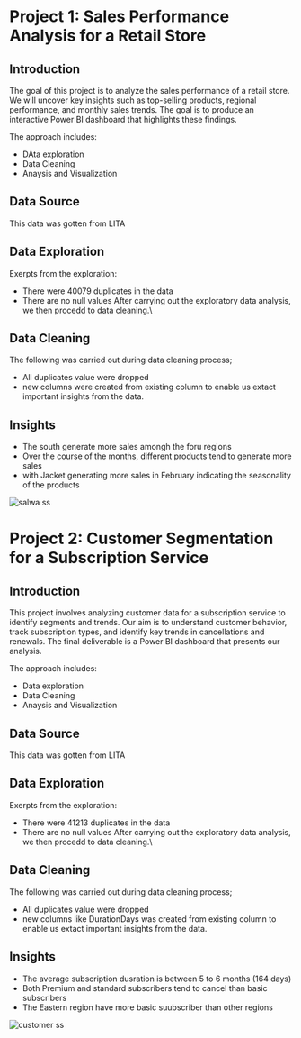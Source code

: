 # Project 1: Sales Performance Analysis for a Retail Store

## Introduction 
The goal of this project is to analyze the sales performance of a retail store.
We will uncover key insights such as top-selling products, regional
performance, and monthly sales trends. The goal is to produce an interactive Power BI
dashboard that highlights these findings.

The approach includes:
* DAta exploration
* Data Cleaning
* Anaysis and Visualization

## Data Source
This data was gotten from LITA  

## Data Exploration
Exerpts from the exploration:
* There were 40079 duplicates in the data
* There are no null values
After carrying out the exploratory data analysis, we then procedd to data cleaning.\

## Data Cleaning
The following was carried out during data cleaning process;
* All duplicates value were dropped
* new columns were created from existing column to enable us extact important insights from the data.

## Insights
* The south generate more sales amongh the foru regions
* Over the course of the months, different products tend to generate more sales
* with Jacket generating more sales in February indicating the seasonality of the products


![salwa ss](https://github.com/user-attachments/assets/88ef1d93-10ef-46a3-bf1d-2e7c1a08aabe)



# Project 2: Customer Segmentation for a Subscription Service
## Introduction 
This project involves analyzing customer data for a subscription service to identify
segments and trends. Our aim is to understand customer behavior, track subscription types,
and identify key trends in cancellations and renewals. The final deliverable is a Power BI
dashboard that presents our analysis.

The approach includes:
* Data exploration
* Data Cleaning
* Anaysis and Visualization

## Data Source
This data was gotten from LITA  

## Data Exploration
Exerpts from the exploration:
* There were 41213 duplicates in the data
* There are no null values
After carrying out the exploratory data analysis, we then procedd to data cleaning.\

## Data Cleaning
The following was carried out during data cleaning process;
* All duplicates value were dropped
* new columns like DurationDays was created from existing column to enable us extact important insights from the data.

## Insights
* The average subscription dusration is between 5 to 6 months (164 days)
* Both Premium and standard subscribers tend to cancel than basic subscribers
* The Eastern region have more basic suubscriber than other regions

![customer ss](https://github.com/user-attachments/assets/8a8140b3-d5eb-43a0-bd8a-059aec638c16)

